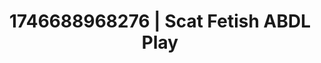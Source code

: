 ---
categories:
- AI-generated
- Digital erotica realm
- Deep intimacy
- Self-pleasure
- Body positivity
- NSFW role reversal
- ASMR
- Cosplay
image: /assets/images/1746688968276.jpg
layout: post
seo:
  description: Featured content with sensual Scat Fetish, ABDL Play. HD images available.
  keywords: Scat Fetish, ABDL Play
  og_image: /assets/images/1746688968276.jpg
  schema_type: VisualArtwork
tags:
- ABDL Play
- Scat Fetish
- '#1746688968276'
title: 1746688968276 | Scat Fetish ABDL Play
---